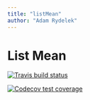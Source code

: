 ```yaml
---
title: "listMean"
author: "Adam Rydelek"
---
```


# List Mean

  <!-- badges: start -->
  [![Travis build status](https://travis-ci.com/Adamoso/L4.svg?branch=master)](https://travis-ci.com/Adamoso/L4)

  [![Codecov test coverage](https://codecov.io/gh/Adamoso/L4/branch/master/graph/badge.svg)](https://codecov.io/gh/Adamoso/L4?branch=master)
  <!-- badges: end -->